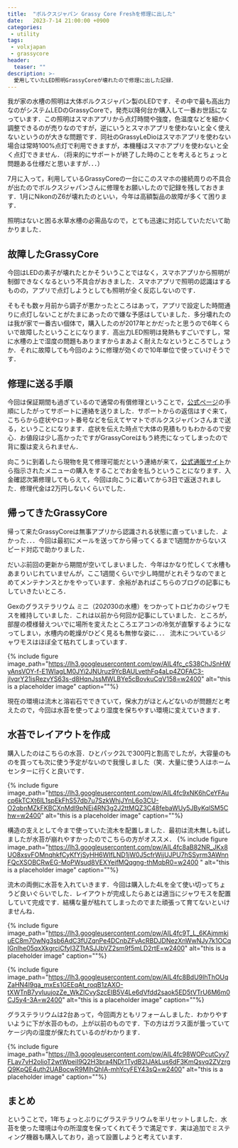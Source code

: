 ```yaml
---
title:  "ボルクスジャパン Grassy Core Freshを修理に出した"
date:   2023-7-14 21:00:00 +0900
categories: 
 - utility
tags:
 - volxjapan
 - grassycore
header:
  teaser: ""
description: >-
  愛用していたLED照明GrassyCoreが壊れたので修理に出した記録．
---
```


我が家の水槽の照明は大体ボルクスジャパン製のLEDです．その中で最も高出力なのがシステムLEDのGrassyCoreで，発売以降何台か購入して一番お世話になっています．この照明はスマホアプリから点灯時間や強度，色温度などを細かく調整できるのが売りなのですが，逆にいうとスマホアプリを使わないと全く使えないというのが大きな問題です．同社のGrassyLeDioはスマホアプリを使わない場合は常時100%点灯で利用できますが，本機種はスマホアプリを使わないと全く点灯できません．（将来的にサポートが終了した時のことを考えるとちょっと問題ある仕様だと思いますが．．．）

7月に入って，利用しているGrassyCoreの一台にこのスマホの接続周りの不具合が出たのでボルクスジャパンさんに修理をお願いしたので記録を残しておきます．1月にNikonのZ6が壊れたのといい，今年は高額製品の故障が多くて困ります．

照明はないと困る水草水槽の必需品なので，とても迅速に対応していただいて助かりました．


## 故障したGrassyCore

今回はLEDの素子が壊れたとかそういうことではなく，スマホアプリから照明が制御できなくなるという不具合がおきました．スマホアプリで照明の認識はするものの，アプリで点灯しようとしても照明が全く反応しないのです．


そもそも数ヶ月前から調子が悪かったところはあって，アプリで設定した時間通りに点灯しないことがたまにあったので嫌な予感はしていました．多分壊れたのは我が家で一番古い個体で，購入したのが2017年とかだったと思うので6年くらいで故障したということになります．高出力LED照明は発熱もすごいですし，常に水槽の上で湿度の問題もありますからまあよく耐えたなというところでしょうか．それに故障しても今回のように修理が効くので10年単位で使っていけそうです．


## 修理に送る手順

今回は保証期間も過ぎているので通常の有償修理ということで，[公式ページ](https://volxjapan.co.jp/support)の手順にしたがってサポートに連絡を送りました．サポートからの返信はすぐ来て，こちらから症状やロット番号などを伝えてヤマトでボルクスジャパンさんまで送る，ということになります．症状を伝えた時点で大体の見積もりもわかるので安心．お値段は少し高かったですがGrassyCoreはもう終売になってしまったので背に腹は変えられません．

向こうに到着したら現物を見て修理可能だという連絡が来て，[公式通販サイト](https://www.volxjapandirect.com/product/2)から指示されたメニューの購入をすることでお金を払うということになります．入金確認次第修理してもらえて，今回は向こうに着いてから3日で返送されました．修理代金は2万円しないくらいでした．

## 帰ってきたGrassyCore

帰って来たGrassyCoreは無事アプリから認識される状態に直っていました．よかった．．．今回は最初にメールを送ってから帰ってくるまで1週間かからないスピード対応で助かりました．







だいぶ前回の更新から期間が空いてしまいました．今年はかなり忙しくて水槽もあまりいじれていませんが，ここ1週間くらいで少し時間がとれそうなのでまとめてメンテナンスとかをやっています．余裕があればこちらのブログの記事にもしていきたいところ．

Gexのグラステラリウム ミニ（20*20*30の水槽）をつかってトロピカのジャワモスを維持していました．これは以前から何回か記事にしていました．ところが，部屋の模様替えついでに場所を変えたところエアコンの冷気が直撃するようになってしまい，水槽内の乾燥がひどく見るも無惨な姿に．．． 流木についているジャワモスはほぼ全て枯れてしまっています．

{% include figure image_path="https://lh3.googleusercontent.com/pw/AIL4fc_cS38ChJSnHWyAnsVOY-f-E1WIagLM0JYi2JNUruz9YcBAULvethFq4aLp4ZOFAC3-jIvqrY21isRezvYS63s-d8HqnJssMWLBYe5cBovkuCqV158=w2400" alt="this is a placeholder image" caption=""%}

現在の環境は流木と溶岩石でできていて，保水力がほとんどないのが問題だと考えたので，今回は水苔を使ってより湿度を保ちやすい環境に変えていきます．

## 水苔でレイアウトを作成

購入したのはこちらの水苔．ひとパック2Lで300円と割高でしたが，大容量のものを買っても次に使う予定がないので我慢しました（笑．大量に使う人はホームセンターに行くと良いです．

{% include figure image_path="https://lh3.googleusercontent.com/pw/AIL4fc9xNK6hCeYFAucp6kTCXt6IL1spEkFhS57db7u7SzkWhjJYnL6o3CU-O2qbnMZkFKBCXnMdI9pNEj4RN3g2J2ttMQZ3C48febaWUy5JByKqlSM5Chw=w2400" alt="this is a placeholder image" caption=""%}


構造の支えとして今まで使っていた流木を配置しました．最初は流木無しも試しましたが水苔が崩れやすかったのでこちらの方がオススメ．
{% include figure image_path="https://lh3.googleusercontent.com/pw/AIL4fc8aB82NR_JKx8UO8xsvFOMnqhkfCyKfYjSyHH6WIfLND1jW0J5cfrWijUJPU7hSSyrm3AWnnFQcXSOBCRwEG-MoPWsud8VEXYeifMQqgng-thMqbR0=w2400
" alt="this is a placeholder image" caption=""%}

流木の両側に水苔を入れていきます．今回は購入した4Lを全て使い切ってちょうど良いぐらいでした．レイアウトが完成したらあとは適当にジャワモスを配置していて完成です．結構な量が枯れてしまったのでまた頑張って育てないといけませんね． 

{% include figure image_path="https://lh3.googleusercontent.com/pw/AIL4fc9T_L_6KAjmmkiuEC8m70wNg3sb6AdC3fUZqnPe4DCnbZFvAcRBDJDNezXnWwNJy7k1OCqIGnIhe05qxXkgrciCfyI3ZTtASJJbVZ2sm9f5mLD2rtE=w2400" alt="this is a placeholder image" caption=""%}

{% include figure image_path="https://lh3.googleusercontent.com/pw/AIL4fc8BdU9IhThOUqZaHN4l9qa_mxEs1GEEqAt_roqB1zAXO-tXWTnB7yvIuujozZe_WkZlCvySzcEIB5V4Le6dVfdd2saok5ED5tVTrU6M6m0CJ5y4-3A=w2400" alt="this is a placeholder image" caption=""%}


グラステラリウムは2台あって，今回両方ともリフォームしました．わかりやすいように下が水苔のもの，上が以前のものです．下の方はガラス面が曇っていてケージ内の湿度が保たれているのがわかります．

{% include figure image_path="https://lh3.googleusercontent.com/pw/AIL4fc98WOPcutCyy7FLav7vH2olioT2wtWpeiI9Q2H3bra4NDr1TydB2IJAkLus6dF3KmQsvq2ZVzrgQ9KpQE4uth2UABocwR9MIhQhIA-mhYcyFEY43sQ=w2400" alt="this is a placeholder image" caption=""%}

## まとめ

ということで，1年ちょっとぶりにグラステラリウムを半リセットしました．水苔を使った環境は今の所湿度を保ってくれてそうで満足です．実は追加でミスティング機器も購入しており，追って設置しようと考えています．





